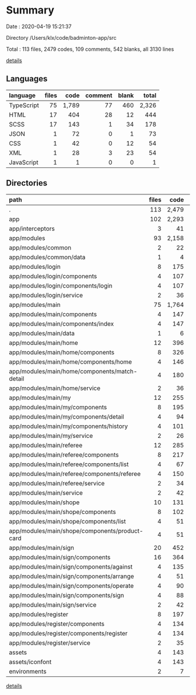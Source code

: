 # Summary

Date : 2020-04-19 15:21:37

Directory /Users/klx/code/badminton-app/src

Total : 113 files,  2479 codes, 109 comments, 542 blanks, all 3130 lines

[details](details.md)

## Languages
| language | files | code | comment | blank | total |
| :--- | ---: | ---: | ---: | ---: | ---: |
| TypeScript | 75 | 1,789 | 77 | 460 | 2,326 |
| HTML | 17 | 404 | 28 | 12 | 444 |
| SCSS | 17 | 143 | 1 | 34 | 178 |
| JSON | 1 | 72 | 0 | 1 | 73 |
| CSS | 1 | 42 | 0 | 12 | 54 |
| XML | 1 | 28 | 3 | 23 | 54 |
| JavaScript | 1 | 1 | 0 | 0 | 1 |

## Directories
| path | files | code | comment | blank | total |
| :--- | ---: | ---: | ---: | ---: | ---: |
| . | 113 | 2,479 | 109 | 542 | 3,130 |
| app | 102 | 2,293 | 35 | 483 | 2,811 |
| app/interceptors | 3 | 41 | 2 | 9 | 52 |
| app/modules | 93 | 2,158 | 33 | 459 | 2,650 |
| app/modules/common | 2 | 22 | 0 | 4 | 26 |
| app/modules/common/data | 1 | 4 | 0 | 0 | 4 |
| app/modules/login | 8 | 175 | 1 | 36 | 212 |
| app/modules/login/components | 4 | 107 | 0 | 20 | 127 |
| app/modules/login/components/login | 4 | 107 | 0 | 20 | 127 |
| app/modules/login/service | 2 | 36 | 1 | 9 | 46 |
| app/modules/main | 75 | 1,764 | 32 | 372 | 2,168 |
| app/modules/main/components | 4 | 147 | 0 | 23 | 170 |
| app/modules/main/components/index | 4 | 147 | 0 | 23 | 170 |
| app/modules/main/data | 1 | 6 | 0 | 0 | 6 |
| app/modules/main/home | 12 | 396 | 0 | 68 | 464 |
| app/modules/main/home/components | 8 | 326 | 0 | 47 | 373 |
| app/modules/main/home/components/home | 4 | 146 | 0 | 28 | 174 |
| app/modules/main/home/components/match-detail | 4 | 180 | 0 | 19 | 199 |
| app/modules/main/home/service | 2 | 36 | 0 | 13 | 49 |
| app/modules/main/my | 12 | 255 | 0 | 50 | 305 |
| app/modules/main/my/components | 8 | 195 | 0 | 34 | 229 |
| app/modules/main/my/components/detail | 4 | 94 | 0 | 19 | 113 |
| app/modules/main/my/components/history | 4 | 101 | 0 | 15 | 116 |
| app/modules/main/my/service | 2 | 26 | 0 | 8 | 34 |
| app/modules/main/referee | 12 | 285 | 23 | 65 | 373 |
| app/modules/main/referee/components | 8 | 217 | 23 | 47 | 287 |
| app/modules/main/referee/components/list | 4 | 67 | 0 | 15 | 82 |
| app/modules/main/referee/components/referee | 4 | 150 | 23 | 32 | 205 |
| app/modules/main/referee/service | 2 | 34 | 0 | 10 | 44 |
| app/modules/main/service | 2 | 42 | 0 | 14 | 56 |
| app/modules/main/shope | 10 | 131 | 0 | 37 | 168 |
| app/modules/main/shope/components | 8 | 102 | 0 | 29 | 131 |
| app/modules/main/shope/components/list | 4 | 51 | 0 | 15 | 66 |
| app/modules/main/shope/components/product-card | 4 | 51 | 0 | 14 | 65 |
| app/modules/main/sign | 20 | 452 | 9 | 106 | 567 |
| app/modules/main/sign/components | 16 | 364 | 9 | 83 | 456 |
| app/modules/main/sign/components/against | 4 | 135 | 0 | 32 | 167 |
| app/modules/main/sign/components/arrange | 4 | 51 | 0 | 14 | 65 |
| app/modules/main/sign/components/operate | 4 | 90 | 4 | 20 | 114 |
| app/modules/main/sign/components/sign | 4 | 88 | 5 | 17 | 110 |
| app/modules/main/sign/service | 2 | 42 | 0 | 15 | 57 |
| app/modules/register | 8 | 197 | 0 | 47 | 244 |
| app/modules/register/components | 4 | 134 | 0 | 31 | 165 |
| app/modules/register/components/register | 4 | 134 | 0 | 31 | 165 |
| app/modules/register/service | 2 | 35 | 0 | 8 | 43 |
| assets | 4 | 143 | 3 | 36 | 182 |
| assets/iconfont | 4 | 143 | 3 | 36 | 182 |
| environments | 2 | 7 | 11 | 5 | 23 |

[details](details.md)